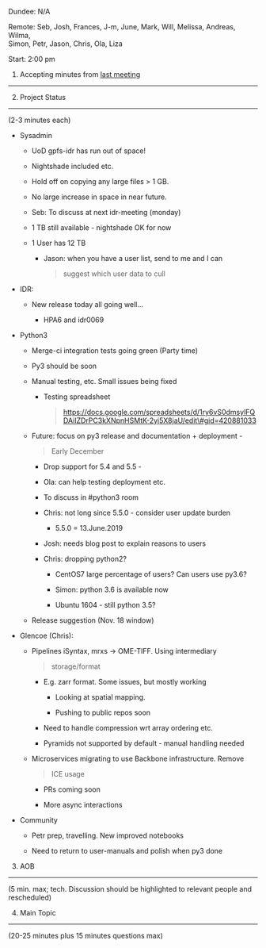 Dundee: N/A

Remote: Seb, Josh, Frances, J-m, June, Mark, Will, Melissa, Andreas,
Wilma,  
Simon, Petr, Jason, Chris, Ola, Liza

Start: 2:00 pm

1. Accepting minutes from [<u>last meeting</u>](https://drive.google.com/open?id=1TndXeC3wQSZVEaB5ZGpEAaPRl1QAufSI)
-------------------------------------------------------------------------------------------------------------------

2. Project Status
-----------------

(2-3 minutes each)

-   Sysadmin

    -   UoD gpfs-idr has run out of space!

    -   Nightshade included etc.

    -   Hold off on copying any large files &gt; 1 GB.

    -   No large increase in space in near future.

    -   Seb: To discuss at next idr-meeting (monday)

    -   1 TB still available - nightshade OK for now

    -   1 User has 12 TB

        -   Jason: when you have a user list, send to me and I can
            > suggest which user data to cull

-   IDR:

    -   New release today all going well…

        -   HPA6 and idr0069

-   Python3

    -   Merge-ci integration tests going green (Party time)

    -   Py3 should be soon

    -   Manual testing, etc. Small issues being fixed

        -   Testing spreadsheet
            > [<u>https://docs.google.com/spreadsheets/d/1ry6vS0dmsylFQDAiIZDrPC3kXNpnHSMtK-2yj5X8jaU/edit\#gid=420881033</u>](https://docs.google.com/spreadsheets/d/1ry6vS0dmsylFQDAiIZDrPC3kXNpnHSMtK-2yj5X8jaU/edit#gid=420881033)

    -   Future: focus on py3 release and documentation + deployment -
        > Early December

        -   Drop support for 5.4 and 5.5 -

        -   Ola: can help testing deployment etc.

        -   To discuss in \#python3 room

        -   Chris: not long since 5.5.0 - consider user update burden

            -   5.5.0 = 13.June.2019

        -   Josh: needs blog post to explain reasons to users

        -   Chris: dropping python2?

            -   CentOS7 large percentage of users? Can users use py3.6?

            -   Simon: python 3.6 is available now

            -   Ubuntu 1604 - still python 3.5?

    -   Release suggestion (Nov. 18 window)

-   Glencoe (Chris):

    -   Pipelines iSyntax, mrxs -&gt; OME-TIFF. Using intermediary
        > storage/format

        -   E.g. zarr format. Some issues, but mostly working

            -   Looking at spatial mapping.

            -   Pushing to public repos soon

        -   Need to handle compression wrt array ordering etc.

        -   Pyramids not supported by default - manual handling needed

    -   Microservices migrating to use Backbone infrastructure. Remove
        > ICE usage

        -   PRs coming soon

        -   More async interactions

-   Community

    -   Petr prep, travelling. New improved notebooks

    -   Need to return to user-manuals and polish when py3 done

3. AOB
------

(5 min. max; tech. Discussion should be highlighted to relevant people
and rescheduled)

4. Main Topic
-------------

(20-25 minutes plus 15 minutes questions max)
